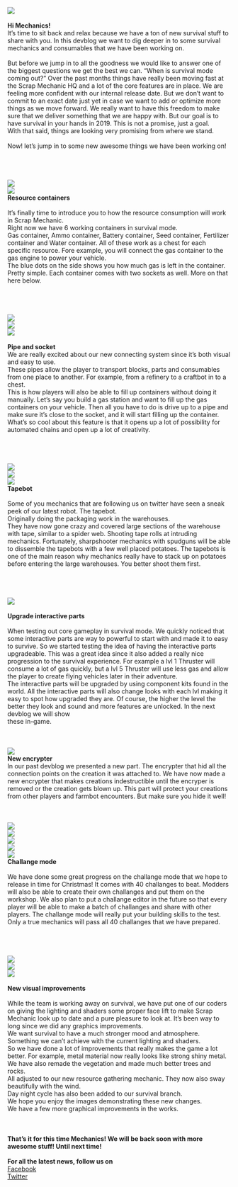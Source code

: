 ![](https://i.imgur.com/5Dzw57I.png)<br/>
<br/>
**Hi Mechanics!**<br/>
It’s time to sit back and relax because we have a ton of new survival stuff to share with you. In this devblog we want to dig deeper in to some survival mechanics and consumables that we have been working on.<br/>
<br/>
 But before we jump in to all the goodness we would like to answer one of the biggest questions we get the best we can. “When is survival mode coming out?” Over the past months things have really been moving fast at the Scrap Mechanic HQ and a lot of the core features are in place. We are feeling more confident with our internal release date. But we don’t want to commit to an exact date just yet in case we want to add or optimize more things as we move forward. We really want to have this freedom to make sure that we deliver something that we are happy with. But our goal is to have survival in your hands in 2019. This is not a promise, just a goal. <br/>
With that said, things are looking very promising from where we stand.<br/>
<br/>
Now! let’s jump in to some new awesome things we have been working on!<br/>
<br/>
<br/>
<br/>
<br/>
![](https://i.imgur.com/eH8Cgqc.png)<br/>
![](https://i.imgur.com/ZZfpDfj.png)<br/>
**Resource containers**<br/>
<br/>
It’s finally time to introduce you to how the resource consumption will work in Scrap Mechanic. <br/>
Right now we have 6 working containers in survival mode. <br/>
Gas container, Ammo container, Battery container, Seed container, Fertilizer container and Water container. All of these work as a chest for each specific resource. Fore example, you will connect the gas container to the gas engine to power your vehicle.<br/>
 The blue dots on the side shows you how much gas is left in the container. <br/>
Pretty simple. Each container comes with two sockets as well. More on that here below. <br/>
<br/>
<br/>
<br/>
<br/>
![](https://i.imgur.com/2AVgRyI.png)<br/>
![](https://i.imgur.com/XsuyhTJ.png)<br/>
![](https://i.imgur.com/gvESCph.png)<br/>
<br/>
**Pipe and socket**<br/>
We are really excited about our new connecting system since it’s both visual and easy to use.<br/>
 These pipes allow the player to transport blocks, parts and consumables from one place to another. For example, from a refinery to a craftbot in to a chest. <br/>
This is how players will also be able to fill up containers without doing it manually. Let’s say you build a gas station and want to fill up the gas containers on your vehicle. Then all you have to do is drive up to a pipe and make sure it’s close to the socket, and it will start filling up the container. <br/>
What’s so cool about this feature is that it opens up a lot of possibility for automated chains and open up a lot of creativity.<br/>
<br/>
<br/>
<br/>
<br/>
![](https://i.imgur.com/VFVbUJO.png)<br/>
![](https://i.imgur.com/Yp2S8Ip.png)<br/>
![](https://i.imgur.com/XXIXF7R.png)<br/>
**Tapebot**<br/>
<br/>
Some of you mechanics that are following us on twitter have seen a sneak peek of our latest robot. The tapebot. <br/>
Originally doing the packaging work in the warehouses. <br/>
They have now gone crazy and covered large sections of the warehouse with tape, similar to a spider web. Shooting tape rolls at intruding mechanics. Fortunately, sharpshooter mechanics with spudguns will be able to dissemble the tapebots with a few well placed potatoes. The tapebots is one of the main reason why mechanics really have to stack up on potatoes before entering the large warehouses. You better shoot them first. <br/>
<br/>
<br/>
<br/>
<br/>
![](https://i.imgur.com/KcD7mmy.png)<br/>
<br/>
**Upgrade interactive parts**<br/>
<br/>
When testing out core gameplay in survival mode. We quickly noticed that <br/>
some interactive parts are way to powerful to start with and made it to easy to survive. So we started testing the idea of having the interactive parts upgradeable. This was a great idea since it also added a really nice progression to the survival experience. For example a lvl 1 Thruster will consume a lot of gas quickly, but a lvl 5 Thruster will use less gas and allow the player to create flying vehicles later in their adventure. <br/>
The interactive parts will be upgraded by using component kits found in the world. All the interactive parts will also change looks with each lvl making it easy to spot how upgraded they are. Of course, the higher the level the better they look and sound and more features are unlocked. In the next devblog we will show <br/>
these in-game. <br/>
<br/>
<br/>
<br/>
![](https://i.imgur.com/zIgN6Yv.png)<br/>
**New encrypter**<br/>
In our past devblog we presented a new part. The encrypter that hid all the connection points on the creation it was attached to. We have now made a new encrypter that makes creations indestructible until the encryper is removed or the creation gets blown up. This part will protect your creations from other players and farmbot encounters. But make sure you hide it well!<br/>
<br/>
<br/>
<br/>
![](https://i.imgur.com/ESWSULE.png)<br/>
![](https://i.imgur.com/VNUuqxf.png)<br/>
![](https://i.imgur.com/JwfooJy.png)<br/>
![](https://i.imgur.com/yNAm54B.png)<br/>
![](https://i.imgur.com/CKHenJH.png)<br/>
**Challange mode**<br/>
<br/>
We have done some great progress on the challange mode that we hope to release in time for Christmas! It comes with 40 challanges to beat. Modders will also be able to create their own challanges and put them on the workshop. We also plan to put a challange editor in the future so that every player will be able to make a batch of challanges and share with other players. The challange mode will really put your building skills to the test.<br/>
 Only a true mechanics will pass all 40 challanges that we have prepared. <br/>
<br/>
<br/>
<br/>
<br/>
![](https://i.imgur.com/gsOMd9Y.gif)<br/>
![](https://i.imgur.com/reGMGYc.gif)<br/>
![](https://i.imgur.com/OL0fZfS.png)<br/>
<br/>
**New visual improvements**<br/>
<br/>
While the team is working away on survival, we have put one of our coders on giving the lighting and shaders some proper face lift to make Scrap Mechanic look up to date and a pure pleasure to look at. It’s been way to long since we did any graphics improvements.<br/>
 We want survival to have a much stronger mood and atmosphere.<br/>
 Something we can’t achieve with the current lighting and shaders. <br/>
So we have done a lot of improvements that really makes the game a lot better. For example, metal material now really looks like strong shiny metal. <br/>
We have also remade the vegetation and made much better trees and rocks. <br/>
All adjusted to our new resource gathering mechanic. They now also sway beautifully with the wind. <br/>
Day night cycle has also been added to our survival branch. <br/>
We hope you enjoy the images demonstrating these new changes. <br/>
We have a few more graphical improvements in the works.<br/>
<br/>
<br/>
<br/>
**That’s it for this time Mechanics! We will be back soon with more awesome stuff! Until next time!**<br/>
<br/>
**For all the latest news, follow us on**<br/>
[Facebook](https://www.facebook.com/scrapmechanic/)<br/>
[Twitter](https://twitter.com/ScrapMechanic)<br/>
